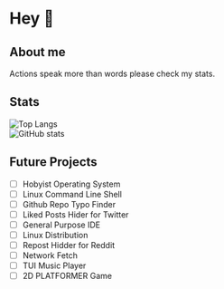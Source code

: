 # Hey 👋

## About me
Actions speak more than words please check my stats.

## Stats
![Top Langs](https://github-readme-stats.vercel.app/api/top-langs/?username=Alex-Bastola&layout=compact&theme=radical)
<br>
![GitHub stats](https://github-readme-stats.vercel.app/api?username=Alex-Bastola&theme=radical)

## Future Projects
- [ ] Hobyist Operating System
- [ ] Linux Command Line Shell
- [ ] Github Repo Typo Finder
- [ ] Liked Posts Hider for Twitter
- [ ] General Purpose IDE
- [ ] Linux Distribution 
- [ ] Repost Hidder for Reddit
- [ ] Network Fetch
- [ ] TUI Music Player
- [ ] 2D PLATFORMER Game
